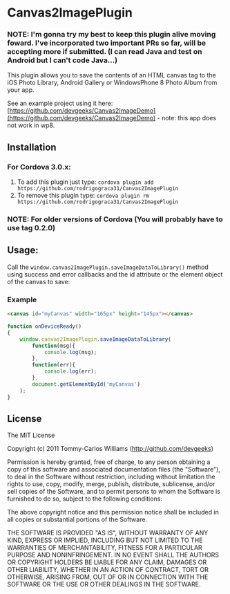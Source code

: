 Canvas2ImagePlugin
============

### NOTE: I'm gonna try my best to keep this plugin alive moving foward. I've incorporated two important PRs so far, will be accepting more if submitted. (I can read Java and test on Android but I can't code Java...)

This plugin allows you to save the contents of an HTML canvas tag to the iOS Photo Library, Android Gallery or WindowsPhone 8 Photo Album from your app.

See an example project using it here: [https://github.com/devgeeks/Canvas2ImageDemo](https://github.com/devgeeks/Canvas2ImageDemo) - note: this app does not work in wp8.

Installation
------------

### For Cordova 3.0.x:

1. To add this plugin just type: `cordova plugin add https://github.com/rodrigograca31/Canvas2ImagePlugin`
2. To remove this plugin type: `cordova plugin rm https://github.com/rodrigograca31/Canvas2ImagePlugin`

### NOTE: For older versions of Cordova (You will probably have to use tag 0.2.0)

Usage:
------

Call the `window.canvas2ImagePlugin.saveImageDataToLibrary()` method using success and error callbacks and the id attribute or the element object of the canvas to save:

### Example
```html
<canvas id="myCanvas" width="165px" height="145px"></canvas>
```

```javascript
function onDeviceReady()
{
	window.canvas2ImagePlugin.saveImageDataToLibrary(
        function(msg){
            console.log(msg);
        },
        function(err){
            console.log(err);
        },
        document.getElementById('myCanvas')
    );
}
```

## License

The MIT License

Copyright (c) 2011 Tommy-Carlos Williams (http://github.com/devgeeks)

Permission is hereby granted, free of charge, to any person obtaining a copy of this software and associated documentation files (the "Software"), to deal in the Software without restriction, including without limitation the rights to use, copy, modify, merge, publish, distribute, sublicense, and/or sell copies of the Software, and to permit persons to whom the Software is furnished to do so, subject to the following conditions:

The above copyright notice and this permission notice shall be included in all copies or substantial portions of the Software.

THE SOFTWARE IS PROVIDED "AS IS", WITHOUT WARRANTY OF ANY KIND, EXPRESS OR IMPLIED, INCLUDING BUT NOT LIMITED TO THE WARRANTIES OF MERCHANTABILITY, FITNESS FOR A PARTICULAR PURPOSE AND NONINFRINGEMENT. IN NO EVENT SHALL THE AUTHORS OR COPYRIGHT HOLDERS BE LIABLE FOR ANY CLAIM, DAMAGES OR OTHER LIABILITY, WHETHER IN AN ACTION OF CONTRACT, TORT OR OTHERWISE, ARISING FROM, OUT OF OR IN CONNECTION WITH THE SOFTWARE OR THE USE OR OTHER DEALINGS IN THE SOFTWARE.

